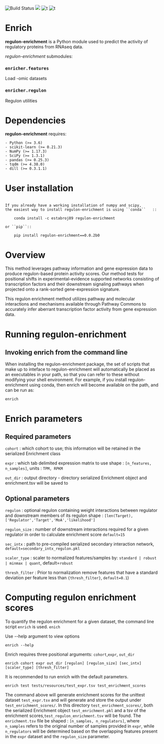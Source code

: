 ![Build Status](https://travis-ci.com/JEstabrook/regulon-enrichment.svg?token=ZRDWBWe9sXCivP1NrZwq&branch=master)  [![](https://img.shields.io/badge/python-3.6+-blue.svg)](https://www.python.org/downloads/release/python-367) ![t](https://img.shields.io/badge/license-MIT-nrightgreen.svg) ![t](https://img.shields.io/badge/status-stable-nrightgreen.svg)


# Enrich


**regulon-enrichment** is a Python module used to predict the activity of regulatory proteins from RNAseq data.

*regulon-enrichment* submodules:

### `enricher.features` ###
Load -omic datasets


### `enricher.regulon` ###
Regulon utilities

# Dependencies

**regulon-enrichment** requires:
~~~~~~~~~~~~
- Python (>= 3.6)
- scikit-learn (>= 0.21.3)
- NumPy (>= 1.17.3)
- SciPy (>= 1.3.1)
- pandas (>= 0.25.3)
- tqdm (>= 4.38.0)
- dill (>= 0.3.1.1)
~~~~~~~~~~~~

# User installation
~~~~~~~~~~~~~~~~~

If you already have a working installation of numpy and scipy,
the easiest way to install regulon-enrichment is using ``conda``   ::

    conda install -c estabroj89 regulon-enrichment

or ``pip``::

    pip install regulon-enrichment==0.0.2b0

~~~~~~~~~~~~~~~~~
# Overview

This method leverages pathway information and gene expression data to produce regulon-based protein activity scores. 
Our method tests for positional shifts in experimental-evidence supported networks consisting of transcription factors 
and their downstream signaling pathways when projected onto a rank-sorted gene-expression signature. 

This regulon enrichment method utilizes pathway and molecular interactions and mechanisms available through Pathway 
Commons to accurately infer aberrant transcription factor activity from gene expression data.

# Running regulon-enrichment
## Invoking enrich from the command line

When installing the regulon-enrichment package, the set of scripts that make up to inteface to regulon-enrichment will 
automatically be placed as an executables in your path, so that you can refer to these without modifying your shell 
environment. For example, if you install regulon-enrichment using conda, then enrich will become available on the path, 
and  can be run as:

~~~~~~~~~~~~~~~~~
enrich
~~~~~~~~~~~~~~~~~

# Enrich parameters

## Required parameters

`cohort` : which cohort to use; this information will be retained in the serialized Enrichment class

`expr` : which tab delimited expression matrix to use shape : `[n_features, n_samples]`, units : `TPM, RPKM`

`out_dir` : output directory - directory serialized Enrichment object and enrichment.tsv will be saved to


## Optional parameters

`regulon` : optional regulon containing weight interactions between regulator and 
            downstream members of its regulon shape : `[len(Target), ['Regulator','Target','MoA','likelihood']`

`regulon_size` : number of downstream interactions required for a given regulator in order to calculate enrichment score `default=15`

`sec_intx` : path to pre-compiled serialized secondary interaction network, `default=secondary_intx_regulon.pkl`

`scaler_type` : scaler to normalized features/samples by: `standard | robust | minmax | quant`, default=`robust`

`thresh_filter` : Prior to normalization remove features that have a standard deviation per feature less than `{thresh_filter}`, `default=0.1`)


# Computing regulon enrichment scores

To quantify the regulon enrichment for a given dataset, the command line script `enrich` is used.
`enich`

Use --help argument to view options

`enrich --help`

Enrich requires three positional arguments: `cohort`,`expr`, `out_dir`

`enrich cohort expr out_dir [regulon] [regulon_size] [sec_intx] [scaler_type] [thresh_filter] ` 

It is recommended to run enrich with the default parameters. 


`enrich test tests/resources/test_expr.tsv test_enrichment_scores`

The command above will generate enrichment scores for the unittest dataset `test_expr.tsv` and will generate and store the output under `test_enrichment_scores/`. In this directory `test_enrichment_scores/`, both the serialized Enrichment
object `test_enrichment.pkl` and a tsv of the enrichment scores,`test_regulon_enrichment.tsv` will be found. The `enrichment.tsv` file be shaped : `[n_samples, n_regulators]`, where `n_samples` refers to the original number of samples provided in `expr`, while `n_regulators` will be determined based on the overlapping features present in the `expr` dataset and the `regulon_size` parameter. 
